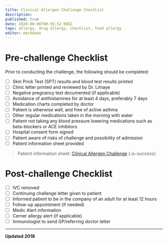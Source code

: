 ```yaml
---
title: Clinical Allergen Challenge Checklist
description: 
published: true
date: 2020-08-06T00:35:52.985Z
tags: allergy, drug allergy, checklist, food allergy
editor: markdown
---
```


# Pre-challenge Checklist

Prior to conducting the challenge, the following should be completed:

- [ ] Skin Prick Test (SPT) results and blood test results printed
- [ ] Clinic letter printed and reviewed by Dr. Limaye
- [ ] Negative pregnancy test documented (if applicable)
- [ ] Avoidance of antihistamines for at least 4 days, preferably 7 days
- [ ] Medication charts completed by doctor
- [ ] Patient is otherwise well, and free of active asthma
- [ ] Other regular medications taken in the morning with water
- [ ] Patient not taking any blood pressure lowering medications such as beta-blockers or ACE inhibitors
- [ ] Hospital consent form signed
- [ ] Patient aware of risks of challenge and possibility of admission
- [ ] Patient information sheet provided

> Patient information sheet: [Clinical Allergen Challenge](/checklists/clinical-allergen-challenge)
{.is-success}


# Post-challenge Checklist

- [ ] IVC removed
- [ ] Continuing challenge letter given to patient
- [ ] Informed patient to be in the company of an adult for at least 12 hours
- [ ] Follow-up appointment (if needed)
- [ ] Medic Alert information
- [ ] Cerner allergy alert (if applicable)
- [ ] Immunologist to send GP/referring doctor letter

---
**Updated 2018**